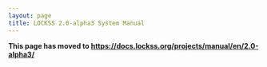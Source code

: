```yaml
---
layout: page
title: LOCKSS 2.0-alpha3 System Manual
---
```


**This page has moved to <https://docs.lockss.org/projects/manual/en/2.0-alpha3/>**

